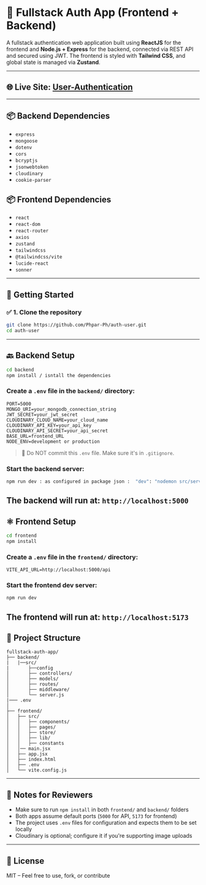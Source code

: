 # 🔐 Fullstack Auth App (Frontend + Backend)

A fullstack authentication web application built using **ReactJS** for the frontend and **Node.js + Express** for the backend, connected via REST API and secured using JWT. The frontend is styled with **Tailwind CSS**, and global state is managed via **Zustand**.

----
## 🌐 **Live Site**: [User-Authentication](https://auth-user-frontend.onrender.com)
----
## 📦 Backend Dependencies

* `express`
* `mongoose`
* `dotenv`
* `cors`
* `bcryptjs`
* `jsonwebtoken`
* `cloudinary`
* `cookie-parser`

## 📦 Frontend Dependencies

* `react`
* `react-dom`
* `react-router`
* `axios`
* `zustand`
* `tailwindcss`
* `@tailwindcss/vite`
* `lucide-react`
* `sonner`

---

## 🚀 Getting Started

### ✅ 1. Clone the repository

```bash
git clone https://github.com/Phpar-Ph/auth-user.git
cd auth-user
```
---
## 🔙 Backend Setup
```bash
cd backend
npm install / isntall the dependencies
```
### Create a `.env` file in the `backend/` directory:
```env
PORT=5000
MONGO_URI=your_mongodb_connection_string
JWT_SECRET=your_jwt_secret
CLOUDINARY_CLOUD_NAME=your_cloud_name
CLOUDINARY_API_KEY=your_api_key
CLOUDINARY_API_SECRET=your_api_secret
BASE_URL=frontend_URL
NODE_ENV=development or production
```

> 🔐 Do NOT commit this `.env` file. Make sure it's in `.gitignore`.

### Start the backend server:
```bash
npm run dev : as configured in package json :  "dev": "nodemon src/server.js"
```
The backend will run at: `http://localhost:5000`
---

## ⚛️ Frontend Setup

```bash
cd frontend
npm install
```
### Create a `.env` file in the `frontend/` directory:
```env
VITE_API_URL=http://localhost:5000/api
```
### Start the frontend dev server:
```bash
npm run dev
```
The frontend will run at: `http://localhost:5173`
---
## 📁 Project Structure

```
fullstack-auth-app/
├── backend/
|   |──src/
|       ├──config
│       ├── controllers/
│       ├── models/
│       ├── routes/
│       ├── middleware/   
│       └── server.js
|─── .env
│
├── frontend/
│   ├── src/
│   │   ├── components/
│   │   ├── pages/
│   │   ├── store/
│   │   ├── lib/
│   │   ├── constants
│   │── main.jsx
│   ├── app.jsx
│   ├── index.html
│   ├── .env
│   └── vite.config.js
```
----
## 🧪 Notes for Reviewers

* Make sure to run `npm install` in both `frontend/` and `backend/` folders
* Both apps assume default ports (`5000` for API, `5173` for frontend)
* The project uses `.env` files for configuration and expects them to be set locally
* Cloudinary is optional; configure it if you're supporting image uploads
---
## 📜 License

MIT – Feel free to use, fork, or contribute
